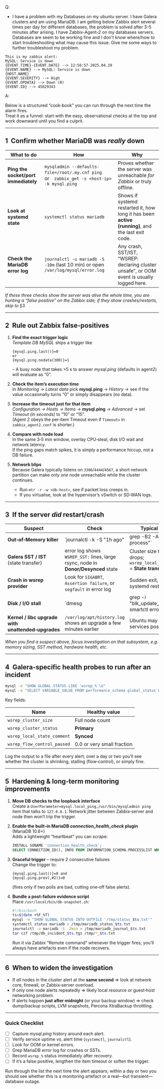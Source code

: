 Q:
- I have a problem with my Databases on my ubuntu server. I have Galera clusters and am using MariaDB. I am getting below Zabbix alert several times per day for different databases, the problem is solved after 3-5 minutes after arising. I have Zabbix-Agent-2 on my databases servers. Databases are seem to be working fine and I don't know where/how to start troubleshooting what may cause this issue. Give me some ways to further troubleshoot my problem.
```
This is my zabbix alert:
MySQL: Service is down
{EVENT.TIME}-{EVENT.DATE} --> 12:56:57-2025.04.19
{EVENT.NAME} --> MySQL: Service is down
{HOST.NAME}
{EVENT.SEVERITY} --> High
{EVENT.OPDATA} --> Down (0)
{EVENT.ID} --> 45829343
```




A:

Below is a structured “cook‑book” you can run through the next time the alarm fires.  
Treat it as a funnel: start with the easy, observational checks at the top and work downward until you find a culprit.

---

## 1  Confirm whether MariaDB was *really* down

| What to do | How | Why |
|------------|-----|-----|
| **Ping the socket/port immediately** | `mysqladmin --defaults-file=/root/.my.cnf ping` or `zabbix_get -s <host-ip> -k mysql.ping` | Proves whether the server was unreachable *for Zabbix* or truly offline. |
| **Look at systemd state** | `systemctl status mariadb` | Shows if systemd restarted it, how long it has been **active (running)**, and the last exit code. |
| **Check the MariaDB error log** | `journalctl -u mariadb -S -10m` (last 10 min) or open `/var/log/mysql/error.log` | Any crash, SST/IST, “WSREP: declaring cluster unsafe”, or OOM event is usually logged here. |

*If these three checks show the server was alive the whole time, you are hunting a “false positive” on the Zabbix side; if they show crashes/restarts, skip to §3.*

---

## 2  Rule out Zabbix false‑positives

1. **Find the exact trigger logic**  
   *Template DB MySQL* ships a trigger like  
   ```
   {mysql.ping.last()}=0
   or
   {mysql.ping.nodata(300)}=1
   ```  
   – A busy node that takes >5 s to answer *mysql.ping* (defaults in agent2) will evaluate as “0”.

2. **Check the item’s execution time**  
   In *Monitoring → Latest data* pick **mysql.ping** → *History* → see if the value occasionally turns “0” or simply disappears (no data).

3. **Increase the timeout just for that item**  
   *Configuration → Hosts → Items* → **mysql.ping** → *Advanced* → set *Timeout (in seconds)* to “10” or “15”.  
   (Agent 2 obeys the per‑item Timeout even if `Timeout=` in `zabbix_agent2.conf` is shorter.)

4. **Compare with node load**  
   In the same 3‑5 min window, overlay CPU‑steal, disk I/O wait and network latency.  
   If the ping gaps match spikes, it is simply a performance hiccup, not a DB failure.

5. **Network blips**  
   Because Galera typically listens on `3306`/`4444`/`4567`, a short network partition can make only *one* node unreachable while the cluster continues.  
   - Run `mtr -r -w <db-host>`, see if packet loss creeps in.  
   - If you virtualise, look at the hypervisor’s vSwitch or SD‑WAN logs.

---

## 3  If the server *did* restart/crash

| Suspect | Check | Typical evidence |
|---------|-------|------------------|
| **Out‑of‑Memory killer** | `journalctl -k -S "1h ago" | grep -B2 -A3 "Killed process"` | Lines like `Killed process 12345 (mysqld) total-vm:...` |
| **Galera SST / IST** (state transfer) | error log shows `WSREP_SST:` lines, large rsync, node in **Donor/Desynced** state | Cluster size temporarily drops; `wsrep_local_state_comment` = **State transfer** |
| **Crash in wsrep provider** | Look for `SIGABRT`, `Assertion failure`, or `segfault` in error log | Sudden exit, followed by systemd restart |
| **Disk / I/O stall** | `dmesg | grep -i "blk_update_request"` or smartctl errors | MariaDB aborts due to `InnoDB: Unable to read/write data` |
| **Kernel / libc upgrade with unattended‑upgrades** | `/var/log/apt/history.log` shows an upgrade a few minutes earlier | Ubuntu may auto‑restart services post‑upgrade |

*When you find a suspect above, focus investigation on that subsystem, e.g. memory sizing, SST method, hardware health, etc.*

---

## 4  Galera‑specific health probes to run **after** an incident

```bash
mysql -e "SHOW GLOBAL STATUS LIKE 'wsrep_%'\G"
mysql -e "SELECT VARIABLE_VALUE FROM performance_schema.global_status WHERE VARIABLE_NAME IN ('Threads_running','Uptime')\G"
```

Key fields:

| Name | Healthy value |
|------|---------------|
| `wsrep_cluster_size` | Full node count |
| `wsrep_cluster_status` | **Primary** | 
| `wsrep_local_state_comment` | **Synced** |
| `wsrep_flow_control_paused` | 0.0 or very small fraction |

Log the output to a file after every alert; over a day or two you’ll see whether the cluster is shrinking, stalling (flow‑control), or simply fine.

---

## 5  Hardening & long‑term monitoring improvements

1. **Move DB checks to the loopback interface**  
   Create a `UserParameter=mysql.local_ping,/usr/bin/mysqladmin ping` item that talks to `127.0.0.1`. Network jitter between Zabbix‑server and node then won’t trip the trigger.

2. **Enable the built‑in MariaDB *connection_health_check* plugin** (MariaDB 10.6+)   
   Adds a lightweight “heartbeat” you can scrape:  
   ```sql
   INSTALL SONAME 'connection_health_check';
   SELECT CONNECTION_ID(), INFO FROM INFORMATION_SCHEMA.PROCESSLIST WHERE INFO LIKE '/* Health check ping %';
   ```

3. **Graceful trigger** – require 2 consecutive failures  
   Change the trigger to:  
   ```
   {mysql.ping.last()}=0 and
   {mysql.ping.prev(,#2)}=0
   ```  
   (fires only if two polls are bad, cutting one‑off false alerts).

4. **Bundle a post‑failure evidence script**  
   Place `/usr/local/bin/db-snapshot.sh`:

   ```bash
   #!/bin/bash
   ts=$(date +%F_%T)
   mysql -e "SHOW GLOBAL STATUS INTO OUTFILE '/tmp/status_$ts.txt'"
   systemctl status mariadb > /tmp/mariadb_status_$ts.txt
   journalctl -u mariadb -S -2min > /tmp/mariadb_journal_$ts.txt
   tar czf /tmp/db_incident_$ts.tgz /tmp/*_$ts.txt
   ```
   Run it via Zabbix “Remote command” whenever the trigger fires; you’ll always have artefacts even if the node recovers.

---

## 6  When to widen the investigation

- If *all* nodes in the cluster alert at the **same second** ⇒ look at network core, firewall, or Zabbix‑server overload.  
- If only one node alerts repeatedly ⇒ likely local resource or guest‑host networking problem.  
- If alerts happen **just after midnight** (or your backup window) ⇒ check dump/backup scripts, LVM snapshots, Percona XtraBackup throttling.

---

### Quick Checklist

- [ ] Capture *mysql.ping* history around each alert.  
- [ ] Verify service uptime vs. alert time (`systemctl`, `journalctl`).  
- [ ] Look for OOM or kernel errors.  
- [ ] Grep MariaDB error log for crashes or SSTs.  
- [ ] Record `wsrep_%` status immediately after recovery.  
- [ ] If it’s a false positive, lengthen the item timeout or soften the trigger.  

Run through the list the next time the alert appears; within a day or two you should see whether this is a monitoring artefact or a real—but transient—database outage.
